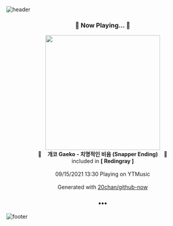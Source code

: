 ![header](https://capsule-render.vercel.app/api?type=wave&height=170&section=header&text=Hi.%20I'm%20SHIFT&fontColor=090707&fontAlignX=45&fontAlignY=65&fontSize=100)

<h3 align="center">🎵 Now Playing... 🎵</h3>
<p align="center">
  <a href="https://music.youtube.com/watch?v=-LRAow9UffY">
    <img width="300" src="https://lh3.googleusercontent.com/0wS_pftzPrTUPyjWPUTyuBT5MA3Gk1zaOILuMZvzSzRre8WyGeXxaq1aFMT95NgWFMLSxs6RMu0_bBeg">
  </a>
  <br>
  🎵&nbsp&nbsp&nbsp <b>개코 Gaeko - 치명적인 비음 (Snapper Ending)</b> &nbsp&nbsp&nbsp🎵
  <br>
  included in <b>[ Redingray ]</b>
  
  <br />
  <br />
  09/15/2021 13:30 Playing on YTMusic
  <br />
  <br />
  Generated with <a href="https://github.com/20chan/github-now">20chan/github-now</a>
</p>

<h3 align="center">•••</h3>

![footer](https://capsule-render.vercel.app/api?type=wave&height=150&section=footer)
